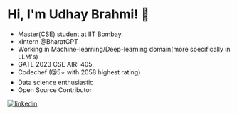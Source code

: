
# Hi, I'm Udhay Brahmi! 👋
- Master(CSE) student at IIT Bombay.
- xIntern @BharatGPT
- Working in Machine-learning/Deep-learning domain(more specifically in LLM's)
- GATE 2023 CSE AIR: 405.
- Codechef (@5⭐ with 2058 highest rating) 
- Data science enthusiastic
- Open Source Contributor
  
[![linkedin](https://img.shields.io/badge/linkedin-0A66C2?style=for-the-badge&logo=linkedin&logoColor=white)](https://www.linkedin.com/in/udhay-brahmi-6330591b5/)
